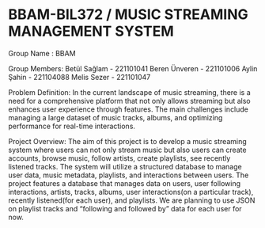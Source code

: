 # BBAM-BIL372 / MUSIC STREAMING MANAGEMENT SYSTEM

Group Name : BBAM

Group Members: 
Betül Sağlam - 221101041
Beren Ünveren - 221101006
Aylin Şahin - 221104088
Melis Sezer - 221101047

Problem Definition:
In the current landscape of music streaming, there is a need for a comprehensive platform that not only allows streaming but also enhances user experience through features. The main challenges include managing a large dataset of music tracks, albums, and optimizing performance for real-time interactions.

Project Overview:
The aim of this project is to develop a music streaming system where users can not only stream music but also users can create accounts, browse music, follow artists, create playlists, see recently listened tracks. The system will utilize a structured database to manage user data, music metadata, playlists, and interactions between users.
The project features a database that manages data on users, user following interactions, artists, tracks, albums, user interactions(on a particular track), recently listened(for each user), and playlists. We are planning to use JSON on playlist tracks and “following and followed by” data for each user for now. 

